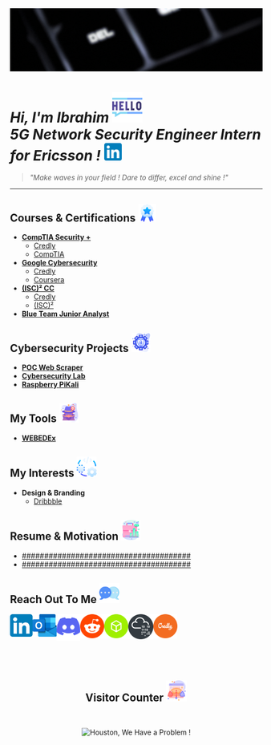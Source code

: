 <img alt="My banner GIF" src="https://github.com/IbrahimBenHariz/IbrahimBenHariz/blob/main/PortfolioResources/MyBannerGIF.gif"/>

# *Hi, I'm Ibrahim* <img alt="Hello Icon" width="60px" src="https://github.com/IbrahimBenHariz/IbrahimBenHariz/blob/main/PortfolioResources/Hello.png"/> </br> *5G Network Security Engineer Intern for Ericsson !* [<img alt="LinkedIn" width="35px" src="https://github.com/IbrahimBenHariz/IbrahimBenHariz/blob/main/PortfolioResources/LinkedInIcon.svg"/>][linkedin]

> *"Make waves in your field ! Dare to differ, excel and shine !"*

---

## Courses & Certifications <img alt="Courses & Certifications Icon" width="35px" src="https://github.com/IbrahimBenHariz/IbrahimBenHariz/blob/main/PortfolioResources/Courses%26Certifications.png"/>

- [**CompTIA Security +**](https://github.com/IbrahimBenHariz/CertificationsFiles/blob/main/CompTIASecurity%2BCert.pdf)
  - [Credly](https://www.credly.com/badges/e7e6b337-e20d-45fb-bfd4-60d24dabe006/public_url)
  - [CompTIA](http://verify.comptia.org/)
- [**Google Cybersecurity**](https://github.com/IbrahimBenHariz/CertificationsFiles/blob/main/GoogleCyber.pdf)
  - [Credly](https://www.credly.com/badges/bfab8e60-5006-4268-b879-2e7234998c4b/public_url)
  - [Coursera](https://www.coursera.org/account/accomplishments/professional-cert/LS32C3P8PSDD)
- [**(ISC)² CC**](https://github.com/IbrahimBenHariz/CertificationsFiles/blob/main/ISC%C2%B2%20CC.pdf)
  - [Credly](https://www.credly.com/badges/b7c453e6-d384-42e4-927e-48b4b27b173f/public_url)
  - [(ISC)²](https://my.isc2.org/s/MemberVerification)
- [**Blue Team Junior Analyst**](https://github.com/IbrahimBenHariz/CertificationsFiles/blob/main/Blue%20Team%20Junior%20Analyst%20Pathway%20Bundle-btja.pdf)

## Cybersecurity Projects <img alt="Cybersecurity Projects Icon" width="38px" src="https://github.com/IbrahimBenHariz/IbrahimBenHariz/blob/main/PortfolioResources/CybersecurityProjects.png"/> 

- [**POC Web Scraper**](https://github.com/IbrahimBenHariz/POC-Web-Scraper)
- [**Cybersecurity Lab**](https://github.com/IbrahimBenHariz/Cybersecurity-Lab)
- [**Raspberry PiKali**](https://github.com/IbrahimBenHariz/Raspberry-PiKali)

## My Tools <img alt="My Tools Icon" width="38px" src="https://github.com/IbrahimBenHariz/IbrahimBenHariz/blob/main/PortfolioResources/MyTools.png"/>

- [**WEBEDEx**](https://github.com/IbrahimBenHariz/WEBEDEx)

## My Interests <img alt="Various Projects Icon" width="40px" src="https://github.com/IbrahimBenHariz/IbrahimBenHariz/blob/main/PortfolioResources/VariousProjects.png"/>

- **Design & Branding**
  - [Dribbble](https://dribbble.com/IbrahimBenHariz)

## Resume & Motivation <img alt="Resume & Motivation Icon" width="40px" src="https://github.com/IbrahimBenHariz/IbrahimBenHariz/blob/main/PortfolioResources/Resume%26Motivation.png"/>

- [######################################](https://github.com/IbrahimBenHariz)
- [######################################](https://github.com/IbrahimBenHariz)

## Reach Out To Me <img alt="Contact Icon" width="40px" src="https://github.com/IbrahimBenHariz/IbrahimBenHariz/blob/main/PortfolioResources/ReachOutToMe.png"/>

[<img alt="LinkedIn" align="left" width="45px" src="https://github.com/IbrahimBenHariz/IbrahimBenHariz/blob/main/PortfolioResources/LinkedInIcon.svg"/>][linkedin]
[<img alt="Outlook" align="left" width="48px" src="https://github.com/IbrahimBenHariz/IbrahimBenHariz/blob/main/PortfolioResources/OutlookIcon.svg"/>][outlook]
[<img alt="Discord" align="left" width="47px" src="https://github.com/IbrahimBenHariz/IbrahimBenHariz/blob/main/PortfolioResources/DiscordIcon.svg"/>][discord]
[<img alt="Reddit" align="left" width="48px" src="https://github.com/IbrahimBenHariz/IbrahimBenHariz/blob/main/PortfolioResources/RedditIcon.png"/>][reddit]
[<img alt="Hack The Box" align="left" width="48px" src="https://github.com/IbrahimBenHariz/IbrahimBenHariz/blob/main/PortfolioResources/HackTheBoxIcon.svg"/>][hackthebox]
[<img alt="Try Hack Me" align="left" width="50px" src="https://github.com/IbrahimBenHariz/IbrahimBenHariz/blob/main/PortfolioResources/TryHackMeIcon.png"/>][tryhackme]
[<img alt="Credly" align="left" width="48px" src="https://github.com/IbrahimBenHariz/IbrahimBenHariz/blob/main/PortfolioResources/CredlyIcon.svg"/>][credly]

<br/><br/><br/><br/><br/><br/>

<h2 align="center">Visitor Counter <img alt="Resume & Motivation Icon" width="42px" src="https://github.com/IbrahimBenHariz/IbrahimBenHariz/blob/main/PortfolioResources/VisitorCounter.png"/></h2> <br/>

<p align="center"> 
  <img alt="Houston, We Have a Problem !" src="https://profile-counter.glitch.me/IbrahimBenHariz/count.svg"/>
</p>

[linkedin]: https://www.linkedin.com/in/ibrahim-benhariz
[outlook]: mailto:ibrahim.benhariz@outlook.com
[discord]: https://discord.com/users/1111590525066297464
[reddit]: https://www.reddit.com/user/IbrahimBenHariz
[hackthebox]: https://app.hackthebox.com/profile/1525863
[tryhackme]: https://tryhackme.com/p/IbrahimBenHariz
[credly]: https://www.credly.com/users/ibrahim-ben-hariz

